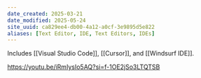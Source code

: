 ```yaml
---
date_created: 2025-03-21
date_modified: 2025-05-24
site_uuid: ca829ee4-db00-4a12-a0cf-3e9895d5e822
aliases: [Text Editor, IDE, Text Editors, IDEs]
---
```


Includes [[Visual Studio Code]], [[Cursor]], and [[Windsurf IDE]].

https://youtu.be/iRmIysIo5AQ?si=f-1OE2jSo3LTQTSB